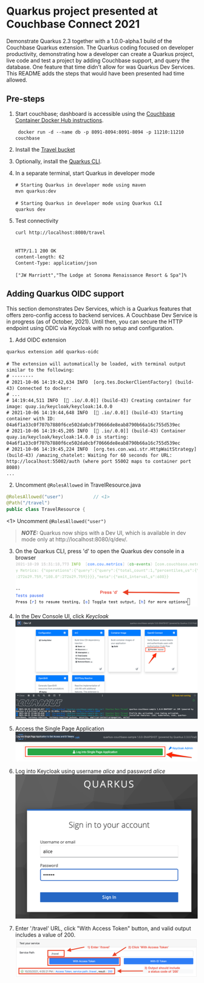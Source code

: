 # Quarkus project presented at Couchbase Connect 2021

Demonstrate Quarkus 2.3 together with a 1.0.0-alpha.1 build of
the Couchbase Quarkus extension.
The Quarkus coding focused on developer productivity, demonstrating
how a developer can create a Quarkus project, live code and test
a project by adding Couchbase support,
and query the database.
One feature that time didn't allow for was Quarkus Dev Services.
This README adds the steps that would have been presented had time
allowed.

## Pre-steps
1. Start couchbase; dashboard is accessible using the [Couchbase Container
Docker Hub instructions](https://hub.docker.com/_/couchbase).

        docker run -d --name db -p 8091-8094:8091-8094 -p 11210:11210 couchbase

2. Install the [Travel bucket](https://docs.couchbase.com/server/6.5/manage/manage-settings/install-sample-buckets.html)

3. Optionally, install the [Quarkus CLI](https://quarkus.io/guides/cli-tooling#installing-the-cli).

4. In a separate terminal, start Quarkus in developer mode

       # Starting Quarkus in developer mode using maven
       mvn quarkus:dev

       # Starting Quarkus in developer mode using Quarkus CLI
       quarkus dev

5. Test connectivity

       curl http://localhost:8080/travel


       HTTP/1.1 200 OK
       content-length: 62
       Content-Type: application/json

       ["JW Marriott","The Lodge at Sonoma Renaissance Resort & Spa"]%  

## Adding Quarkus OIDC support

This section demonstrates Dev Services, which is a Quarkus features that offers
zero-config access to backend services.
A Couchbase Dev Service is in progress (as of October, 2021).
Until then, you can secure the HTTP endpoint using ODIC via Keycloak
with no setup and configuration.

1. Add OIDC extension
```shell script
quarkus extension add quarkus-oidc

# The extension will automatically be loaded, with terminal output similar to the following:
# --------
# 2021-10-06 14:19:42,634 INFO  [org.tes.DockerClientFactory] (build-43) Connected to docker: 
# ...
# 14:19:44,511 INFO  [🐳 .io/.0.0]] (build-43) Creating container for image: quay.io/keycloak/keycloak:14.0.0
# 2021-10-06 14:19:44,648 INFO  [🐳 .io/.0.0]] (build-43) Starting container with ID: 04a6f1a33c0f707b7880f6ce502da0cbf70666de8eab8790b66a16c755d539ec
# 2021-10-06 14:19:45,205 INFO  [🐳 .io/.0.0]] (build-43) Container quay.io/keycloak/keycloak:14.0.0 is starting: 04a6f1a33c0f707b7880f6ce502da0cbf70666de8eab8790b66a16c755d539ec
# 2021-10-06 14:19:45,224 INFO  [org.tes.con.wai.str.HttpWaitStrategy] (build-43) /amazing_chatelet: Waiting for 60 seconds for URL: http://localhost:55002/auth (where port 55002 maps to container port 8080)
...
```

2. Uncomment `@RolesAllowed` in TravelResource.java
```java
@RolesAllowed("user")           // <1>
@Path("/travel")
public class TravelResource {
```
<1> Uncomment `@RolesAllowed("user")`

> **_NOTE:_**  Quarkus now ships with a Dev UI, which is available in dev mode only at http://localhost:8080/q/dev/.

3. On the Quarkus CLI, press 'd' to open the Quarkus dev console in a browser ![](images/DforDevUI.png)

4. In the Dev Console UI, click *Keycloak* ![](images/DevConsoleKeycloak.png)

5. Access the Single Page Application ![](images/SPA.png)

6. Log into Keycloak using username _alice_ and password _alice_ ![](images/KeycloakLogin.png)

7. Enter '/travel' URL, click "With Access Token" button, and valid output includes a value of 200.
![](images/TestSecureEndpoint.png)
